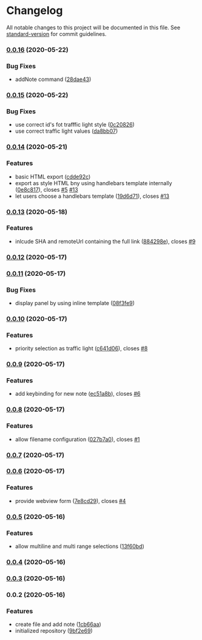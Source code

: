 # Changelog

All notable changes to this project will be documented in this file. See [standard-version](https://github.com/conventional-changelog/standard-version) for commit guidelines.

### [0.0.16](https://github.com/d-koppenhagen/vscode-code-review/compare/v0.0.15...v0.0.16) (2020-05-22)


### Bug Fixes

* addNote command ([28dae43](https://github.com/d-koppenhagen/vscode-code-review/commit/28dae431685085acb82e33f5fbbc3d06886b4c6d))

### [0.0.15](https://github.com/d-koppenhagen/vscode-code-review/compare/v0.0.14...v0.0.15) (2020-05-22)


### Bug Fixes

* use correct id's fot trafffic light style ([0c20826](https://github.com/d-koppenhagen/vscode-code-review/commit/0c208267562978351d5287a1025cabf0d5b59d5a))
* use correct traffic light values ([da8bb07](https://github.com/d-koppenhagen/vscode-code-review/commit/da8bb07dea02ce370bb0ffbec4103a858a6bc584))

### [0.0.14](https://github.com/d-koppenhagen/vscode-code-review/compare/v0.0.13...v0.0.14) (2020-05-21)


### Features

* basic HTML export ([cdde92c](https://github.com/d-koppenhagen/vscode-code-review/commit/cdde92c3cd768e56c80978afc00c33f276a576d2))
* export as style HTML bny using handlebars template internally ([0e8c817](https://github.com/d-koppenhagen/vscode-code-review/commit/0e8c81741317f8a05b3c56f17db2d8881b327485)), closes [#5](https://github.com/d-koppenhagen/vscode-code-review/issues/5) [#13](https://github.com/d-koppenhagen/vscode-code-review/issues/13)
* let users choose a handlebars template ([19d6d71](https://github.com/d-koppenhagen/vscode-code-review/commit/19d6d711f67f1b885634ca2b860eaa4decfe898f)), closes [#13](https://github.com/d-koppenhagen/vscode-code-review/issues/13)

### [0.0.13](https://github.com/d-koppenhagen/vscode-code-review/compare/v0.0.12...v0.0.13) (2020-05-18)


### Features

* inlcude SHA and remoteUrl containing the full link ([884298e](https://github.com/d-koppenhagen/vscode-code-review/commit/884298ee2924270a98cd73afd19d9e05bebe4cfe)), closes [#9](https://github.com/d-koppenhagen/vscode-code-review/issues/9)

### [0.0.12](https://github.com/d-koppenhagen/vscode-code-review/compare/v0.0.11...v0.0.12) (2020-05-17)

### [0.0.11](https://github.com/d-koppenhagen/vscode-code-review/compare/v0.0.10...v0.0.11) (2020-05-17)


### Bug Fixes

* display panel by using inline template ([08f3fe9](https://github.com/d-koppenhagen/vscode-code-review/commit/08f3fe973227759f6aace505f279a936b4ba783c))

### [0.0.10](https://github.com/d-koppenhagen/vscode-code-review/compare/v0.0.9...v0.0.10) (2020-05-17)


### Features

* priority selection as traffic light ([c641d06](https://github.com/d-koppenhagen/vscode-code-review/commit/c641d06d98b03fc04f754ed6ea1ed47b35e43e28)), closes [#8](https://github.com/d-koppenhagen/vscode-code-review/issues/8)

### [0.0.9](https://github.com/d-koppenhagen/vscode-code-review/compare/v0.0.8...v0.0.9) (2020-05-17)


### Features

* add keybinding for new note ([ec51a8b](https://github.com/d-koppenhagen/vscode-code-review/commit/ec51a8b8500e1c442f54701d402367966f2a760f)), closes [#6](https://github.com/d-koppenhagen/vscode-code-review/issues/6)

### [0.0.8](https://github.com/d-koppenhagen/vscode-code-review/compare/v0.0.7...v0.0.8) (2020-05-17)


### Features

* allow filename configuration ([027b7a0](https://github.com/d-koppenhagen/vscode-code-review/commit/027b7a07329d32da6a940728898865d27510d677)), closes [#1](https://github.com/d-koppenhagen/vscode-code-review/issues/1)

### [0.0.7](https://github.com/d-koppenhagen/vscode-code-review/compare/v0.0.6...v0.0.7) (2020-05-17)

### [0.0.6](https://github.com/d-koppenhagen/vscode-code-review/compare/v0.0.5...v0.0.6) (2020-05-17)


### Features

* provide webview form ([7e8cd29](https://github.com/d-koppenhagen/vscode-code-review/commit/7e8cd2954beb9f7e95f8e64e6673ce1cc5174066)), closes [#4](https://github.com/d-koppenhagen/vscode-code-review/issues/4)

### [0.0.5](https://github.com/d-koppenhagen/vscode-code-review/compare/v0.0.4...v0.0.5) (2020-05-16)


### Features

* allow multiline and multi range selections ([13f60bd](https://github.com/d-koppenhagen/vscode-code-review/commit/13f60bddb221e6017dade3c7d1e8fa83f87fff54))

### [0.0.4](https://github.com/d-koppenhagen/vscode-code-review/compare/v0.0.3...v0.0.4) (2020-05-16)

### [0.0.3](https://github.com/d-koppenhagen/vscode-code-review/compare/v0.0.2...v0.0.3) (2020-05-16)

### 0.0.2 (2020-05-16)


### Features

* create file and add note ([1cb66aa](https://github.com/d-koppenhagen/vscode-code-review/commit/1cb66aad919e3fd00a061ecf62746b6f9d59111e))
* initialized repository ([9bf2e69](https://github.com/d-koppenhagen/vscode-code-review/commit/9bf2e691ef44e4ddd0f1392c3a8c375337649260))
